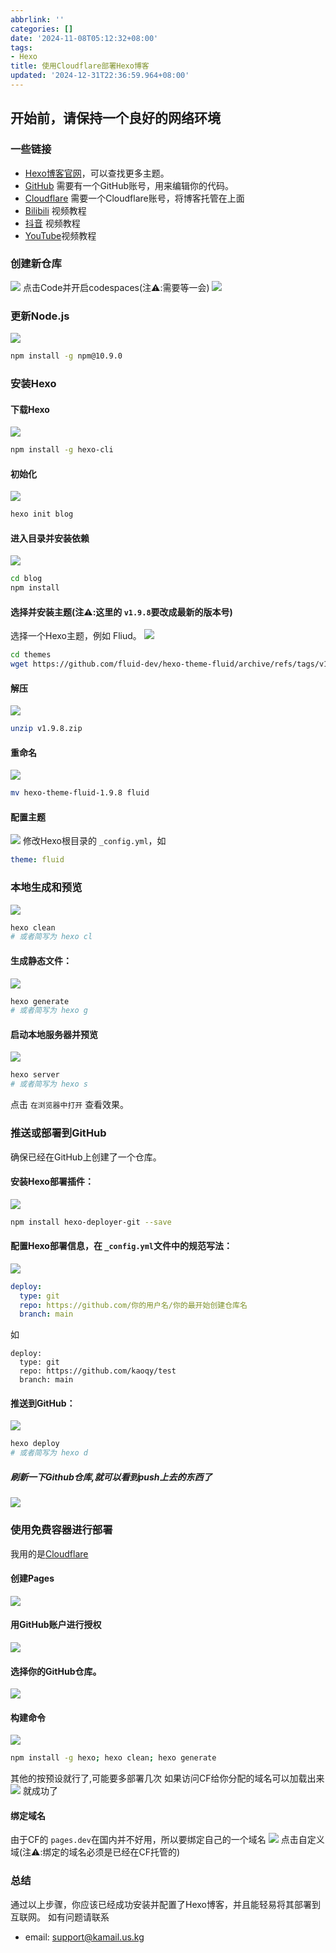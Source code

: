 ```yaml
---
abbrlink: ''
categories: []
date: '2024-11-08T05:12:32+08:00'
tags:
- Hexo
title: 使用Cloudflare部署Hexo博客
updated: '2024-12-31T22:36:59.964+08:00'
---
```

## 开始前，请保持一个良好的网络环境

### 一些链接

- [Hexo博客官网](https://hexo.io/)，可以查找更多主题。
- [GitHub](https://github.com/) 需要有一个GitHub账号，用来编辑你的代码。
- [Cloudflare](https://dash.cloudflare.com) 需要一个Cloudflare账号，将博客托管在上面
- [Bilibili](https://b23.tv/kqVIafj) 视频教程
- [抖音](https://v.douyin.com/iAAu6DLd/) 视频教程
- [YouTube](https://youtu.be/MdJWJ29dkgc)视频教程

### 创建新仓库

![](https://kaocdn.us.kg/image/Ep01/01.jpeg)
点击Code并开启codespaces(注⚠️:需要等一会)
![](https://kaocdn.us.kg/image/Ep01/02.jpeg)

### 更新Node.js

![](https://kaocdn.us.kg/image/Ep01/04.jpeg)

```bash
npm install -g npm@10.9.0
```

### 安装Hexo

#### 下载Hexo

![](https://kaocdn.us.kg/image/Ep01/05.jpeg)

```bash
npm install -g hexo-cli
```

#### 初始化

![](https://kaocdn.us.kg/image/Ep01/06.jpeg)

```bash
hexo init blog
```

#### 进入目录并安装依赖

![](https://kaocdn.us.kg/image/Ep01/07.jpeg)

```bash
cd blog
npm install
```

#### 选择并安装主题(注⚠️:这里的 `v1.9.8`要改成最新的版本号)

选择一个Hexo主题，例如 Fliud。
![](https://kaocdn.us.kg/image/Ep01/08.jpeg)

```bash
cd themes
wget https://github.com/fluid-dev/hexo-theme-fluid/archive/refs/tags/v1.9.8.zip
```

#### 解压

![](https://kaocdn.us.kg/image/Ep01/09.jpeg)


```bash
unzip v1.9.8.zip
```

#### 重命名

![](https://kaocdn.us.kg/image/Ep01/10.jpeg)

```bash
mv hexo-theme-fluid-1.9.8 fluid
```

#### 配置主题

![](https://kaocdn.us.kg/image/Ep01/11.jpeg)
修改Hexo根目录的 `_config.yml`，如

```yaml
theme: fluid
```

### 本地生成和预览

![](https://kaocdn.us.kg/image/Ep01/12.jpeg)

```bash
hexo clean
# 或者简写为 hexo cl
```

#### 生成静态文件：

![](https://kaocdn.us.kg/https://raw.githubusercontent.com/kaoqy/img/refs/heads/main/14.jpeg)

```bash
hexo generate
# 或者简写为 hexo g
```

#### 启动本地服务器并预览

![](https://kaocdn.us.kg/https://raw.githubusercontent.com/kaoqy/img/refs/heads/main/15.jpeg)

```bash
hexo server
# 或者简写为 hexo s
```

点击 `在浏览器中打开` 查看效果。

### 推送或部署到GitHub

确保已经在GitHub上创建了一个仓库。

#### 安装Hexo部署插件：

![](https://kaocdn.us.kg/https://raw.githubusercontent.com/kaoqy/img/refs/heads/main/16.jpeg)

```bash
npm install hexo-deployer-git --save
```

#### 配置Hexo部署信息，在 `_config.yml`文件中的规范写法：

![](https://kaocdn.us.kg/https://raw.githubusercontent.com/kaoqy/img/refs/heads/main/17.jpeg)

```yaml
deploy:
  type: git
  repo: https://github.com/你的用户名/你的最开始创建仓库名
  branch: main
```

如

```ymal
deploy:
  type: git
  repo: https://github.com/kaoqy/test
  branch: main
```

#### 推送到GitHub：

![](https://kaocdn.us.kg/https://raw.githubusercontent.com/kaoqy/img/refs/heads/main/18.jpeg)

```bash
hexo deploy
# 或者简写为 hexo d
```

##### 刷新一下Github仓库,就可以看到push上去的东西了

![](https://kaocdn.us.kg/https://raw.githubusercontent.com/kaoqy/img/refs/heads/main/19.jpeg)

### 使用免费容器进行部署

我用的是[Cloudflare](https://dash.cloudflare.com)

#### 创建Pages

![](https://kaocdn.us.kg/https://raw.githubusercontent.com/kaoqy/img/refs/heads/main/20.jpeg)

#### 用GitHub账户进行授权

![](https://kaocdn.us.kg/https://raw.githubusercontent.com/kaoqy/img/refs/heads/main/21.jpeg)

#### 选择你的GitHub仓库。

![](https://kaocdn.us.kg/https://raw.githubusercontent.com/kaoqy/img/refs/heads/main/22.jpeg)

#### 构建命令

![](https://kaocdn.us.kg/https://raw.githubusercontent.com/kaoqy/img/refs/heads/main/23.jpeg)

```bash
npm install -g hexo; hexo clean; hexo generate
```

其他的按预设就行了,可能要多部署几次
如果访问CF给你分配的域名可以加载出来
![](https://kaocdn.us.kg/https://raw.githubusercontent.com/kaoqy/img/refs/heads/main/24.jpeg)
就成功了

#### 绑定域名

由于CF的 `pages.dev`在国内并不好用，所以要绑定自己的一个域名
![](https://kaocdn.us.kg/https://raw.githubusercontent.com/kaoqy/img/refs/heads/main/25.jpeg)
点击自定义域(注⚠️:绑定的域名必须是已经在CF托管的)

### 总结

通过以上步骤，你应该已经成功安装并配置了Hexo博客，并且能轻易将其部署到互联网。
如有问题请联系

- email: support@kamail.us.kg
